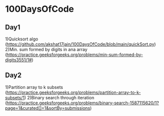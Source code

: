 # 100DaysOfCode

## Day1
1)Quicksort algo (https://github.com/akshat17jain/100DaysOfCode/blob/main/quickSort.py) </br>
2)Min. sum formed by digits in ana array (https://practice.geeksforgeeks.org/problems/min-sum-formed-by-digits3551/1#)</br>

## Day2
1)Partition array to k subsets (https://practice.geeksforgeeks.org/problems/partition-array-to-k-subsets/1)
2)Binary search through iteration (https://practice.geeksforgeeks.org/problems/binary-search-1587115620/1?page=1&curated[]=1&sortBy=submissions)
